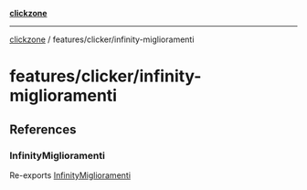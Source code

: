 [**clickzone**](../../../README.md)

***

[clickzone](../../../README.md) / features/clicker/infinity-miglioramenti

# features/clicker/infinity-miglioramenti

## References

### InfinityMiglioramenti

Re-exports [InfinityMiglioramenti](ui/InfinityMiglioramenti/variables/InfinityMiglioramenti.md)
